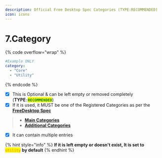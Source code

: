 ```yaml
---
description: Official Free Desktop Spec Categories (TYPE:RECOMMENDED)
icon: icons
---
```


# 7.Category

{% code overflow="wrap" %}
```yaml
#Example ONLY
category:
  - "Core"
  - "Utility"
```
{% endcode %}

* [x] This is Optional & can be left empty or removed completely (**TYPE**`:`<mark style="color:green;">**`RECOMMENDED`**</mark>)
* [x] If it is used, it MUST be one of the Registered Categories as per the [**FreeDesktop Spec**](https://specifications.freedesktop.org/menu-spec/latest/category-registry.html)

> - [**Main Categories**](https://specifications.freedesktop.org/menu-spec/latest/category-registry.html)
> - [**Additional Categories**](https://specifications.freedesktop.org/menu-spec/latest/additional-category-registry.html)

* [x] It can contain multiple entries

{% hint style="info" %}
**If it is left empty or doesn't exist, It is set to** <mark style="color:orange;">**`Utility`**</mark> **by default**
{% endhint %}
